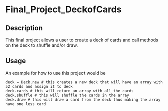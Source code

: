 # Final_Project_DeckofCards

## Description

This final project allows a user to create a deck of cards and call methods on the deck to shuffle and/or draw.

## Usage

An example for how to use this project would be

```
deck = Deck.new # this creates a new deck that will have an array with 52 cards and assign it to deck
deck.cards # this will return an array with all the cards
deck.shuffle # this will shuffle the cards in the array
deck.draw # this will draw a card from the deck thus making the array have one less card
```